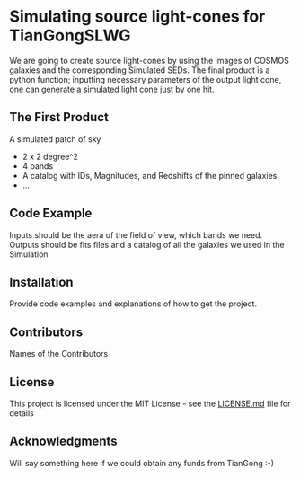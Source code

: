 # Simulating source light-cones for TianGongSLWG

We are going to create source light-cones by using the images of COSMOS galaxies and the corresponding Simulated SEDs.
The final product is a python function; inputting necessary parameters of the output light cone, one can generate a simulated light cone just by one hit.

## The First Product 
A simulated patch of sky
- 2 x 2 degree^2
- 4 bands 
- A catalog with IDs, Magnitudes, and Redshifts of the pinned galaxies.
- ...

## Code Example

Inputs should be the aera of the field of view, which bands we need. Outputs should be fits files and a catalog of all the galaxies we used in the Simulation

## Installation

Provide code examples and explanations of how to get the project.

## Contributors

Names of the Contributors

## License

This project is licensed under the MIT License - see the [LICENSE.md](LICENSE.md) file for details

## Acknowledgments

Will say something here if we could obtain any funds from TianGong :-)
